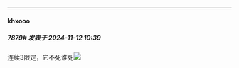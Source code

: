 ﻿
*****

####  khxooo  
##### 7879#       发表于 2024-11-12 10:39

连续3限定，它不死谁死<img src="https://static.saraba1st.com/image/smiley/face2017/028.png" referrerpolicy="no-referrer">

